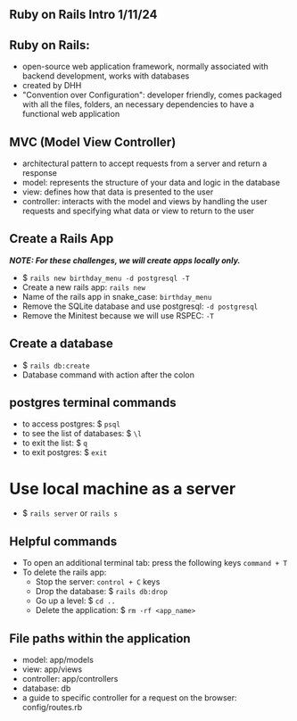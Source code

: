 ## Ruby on Rails Intro 1/11/24

## Ruby on Rails:
- open-source web application framework, normally associated with backend development, works with databases
- created by DHH
- "Convention over Configuration": developer friendly, comes packaged with all the files, folders, an necessary dependencies to have a functional web application

## MVC (Model View Controller)
- architectural pattern to accept requests from a server and return a response
- model: represents the structure of your data and logic in the database
- view: defines how that data is presented to the user
- controller: interacts with the model and views by handling the user requests and specifying what data or view to return to the user

## Create a Rails App
***NOTE: For these challenges, we will create apps locally only.***
- $ `rails new birthday_menu -d postgresql -T`
- Create a new rails app: `rails new`
- Name of the rails app in snake_case: `birthday_menu`
- Remove the SQLite database and use postgresql: `-d postgresql`
- Remove the Minitest because we will use RSPEC: `-T`

## Create a database
- $ `rails db:create`
- Database command with action after the colon

## postgres terminal commands
- to access postgres: $ `psql`
- to see the list of databases: $ `\l`
- to exit the list: $ `q`
- to exit postgres: $ `exit` 

# Use local machine as a server
- $ `rails server` or `rails s`

## Helpful commands
- To open an additional terminal tab: press the following keys `command + T`
- To delete the rails app:
    - Stop the server: `control + C` keys
    - Drop the database: $ `rails db:drop`
    - Go up a level: $ `cd ..`
    - Delete the application: $ `rm -rf <app_name>`

## File paths within the application
- model: app/models
- view: app/views
- controller: app/controllers
- database: db
- a guide to specific controller for a request on the browser: config/routes.rb
